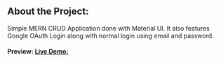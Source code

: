 ## About the Project:
Simple MERN CRUD Application done with Material UI.
It also features Google OAuth Login along with normal login using email and password.

#### Preview: [Live Demo:](https://memories-mern-app-01.onrender.com/)
